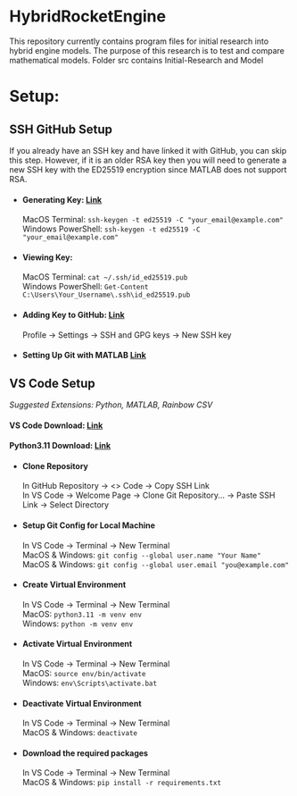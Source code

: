 # HybridRocketEngine
This repository currently contains program files for initial research into hybrid engine models. The purpose of this research is to test and compare mathematical models.
Folder src contains Initial-Research and Model

# Setup:
## SSH GitHub Setup
If you already have an SSH key and have linked it with GitHub, you can skip this step. However, if it is an older RSA key then you will need to generate a new SSH key with the ED25519 encryption since MATLAB does not support RSA.
 - #### Generating Key: [Link](https://docs.github.com/en/authentication/connecting-to-github-with-ssh/generating-a-new-ssh-key-and-adding-it-to-the-ssh-agent)  
   MacOS Terminal: `ssh-keygen -t ed25519 -C "your_email@example.com"`  
   Windows PowerShell: `ssh-keygen -t ed25519 -C "your_email@example.com"`  
 - #### Viewing Key:  
   MacOS Terminal: `cat ~/.ssh/id_ed25519.pub`  
   Windows PowerShell: `Get-Content C:\Users\Your_Username\.ssh\id_ed25519.pub`  
 - #### Adding Key to GitHub: [Link](https://docs.github.com/en/authentication/connecting-to-github-with-ssh/adding-a-new-ssh-key-to-your-github-account)  
   Profile -> Settings -> SSH and GPG keys -> New SSH key  
 - #### Setting Up Git with MATLAB [Link](https://www.mathworks.com/help/matlab/matlab_prog/set-up-git-source-control.html)
## VS Code Setup
*Suggested Extensions: Python, MATLAB, Rainbow CSV*

#### VS Code Download: [Link](https://code.visualstudio.com/download)  
#### Python3.11 Download: [Link](https://www.python.org/downloads/)

 - #### Clone Repository  
   In GitHub Repository -> <> Code -> Copy SSH Link  
   In VS Code -> Welcome Page -> Clone Git Repository... -> Paste SSH Link -> Select Directory  

 - #### Setup Git Config for Local Machine
   In VS Code -> Terminal -> New Terminal  
   MacOS & Windows: `git config --global user.name "Your Name"`   
   MacOS & Windows: `git config --global user.email "you@example.com"`   

 - #### Create Virtual Environment
   In VS Code -> Terminal -> New Terminal  
   MacOS: `python3.11 -m venv env`  
   Windows: `python -m venv env`  

 - #### Activate Virtual Environment
   In VS Code -> Terminal -> New Terminal  
   MacOS: `source env/bin/activate`  
   Windows: `env\Scripts\activate.bat`  

 - #### Deactivate Virtual Environment
   In VS Code -> Terminal -> New Terminal   
   MacOS & Windows: `deactivate`  

 - #### Download the required packages
   In VS Code -> Terminal -> New Terminal  
   MacOS & Windows: `pip install -r requirements.txt`   
